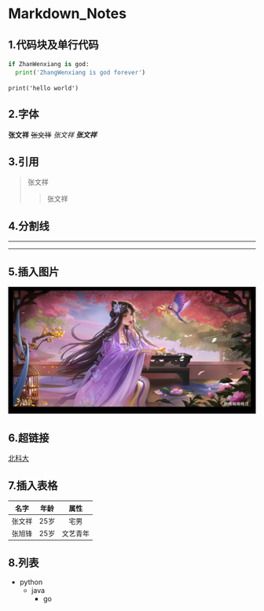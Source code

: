 # Markdown_Notes
## 1.代码块及单行代码
```python
if ZhanWenxiang is god:
  print('ZhangWenxiang is god forever')
```
`print('hello world')`
## 2.字体
**张文祥**
~~张文祥~~
*张文祥*
***张文祥***

## 3.引用
>张文祥
>>张文祥

## 4.分割线
---
***

## 5.插入图片
![名称](https://github.com/YTGSWDWH/Markdown_Notes/blob/main/Picture/%E4%B8%89%E5%9B%BD%E6%9D%80-yiqian-zhang.jpg)

## 6.超链接
[北科大](https://www.ustb.edu.cn/)

## 7.插入表格
名字|年龄|属性
---|---|:---:
张文祥|25岁|宅男
张旭锋|25岁|文艺青年

## 8.列表
* python
  * java
    * go
